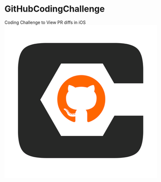 # GitHubCodingChallenge
Coding Challenge to View PR diffs in iOS
![ProCore GitHub Coding Challenge](https://github.com/codefiesta/GitHubCodingChallenge/blob/app_icons/CodingChallenge/Resources/Assets.xcassets/PC_GH.imageset/PC_GH.png)
